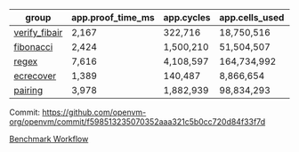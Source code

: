 | group | app.proof_time_ms | app.cycles | app.cells_used | leaf.proof_time_ms | leaf.cycles | leaf.cells_used |
| -- | -- | -- | -- | -- | -- | -- |
| [verify_fibair](https://github.com/openvm-org/openvm/blob/benchmark-results/benchmarks-pr/2007/verify_fibair-f598513235070352aaa321c5b0cc720d84f33f7d.md) | 2,167 |  322,716 |  18,750,516 |- | - | - |
| [fibonacci](https://github.com/openvm-org/openvm/blob/benchmark-results/benchmarks-pr/2007/fibonacci-f598513235070352aaa321c5b0cc720d84f33f7d.md) | 2,424 |  1,500,210 |  51,504,507 |- | - | - |
| [regex](https://github.com/openvm-org/openvm/blob/benchmark-results/benchmarks-pr/2007/regex-f598513235070352aaa321c5b0cc720d84f33f7d.md) | 7,616 |  4,108,597 |  164,734,992 |- | - | - |
| [ecrecover](https://github.com/openvm-org/openvm/blob/benchmark-results/benchmarks-pr/2007/ecrecover-f598513235070352aaa321c5b0cc720d84f33f7d.md) | 1,389 |  140,487 |  8,866,654 |- | - | - |
| [pairing](https://github.com/openvm-org/openvm/blob/benchmark-results/benchmarks-pr/2007/pairing-f598513235070352aaa321c5b0cc720d84f33f7d.md) | 3,978 |  1,882,939 |  98,834,293 |- | - | - |


Commit: https://github.com/openvm-org/openvm/commit/f598513235070352aaa321c5b0cc720d84f33f7d

[Benchmark Workflow](https://github.com/openvm-org/openvm/actions/runs/17083897831)
